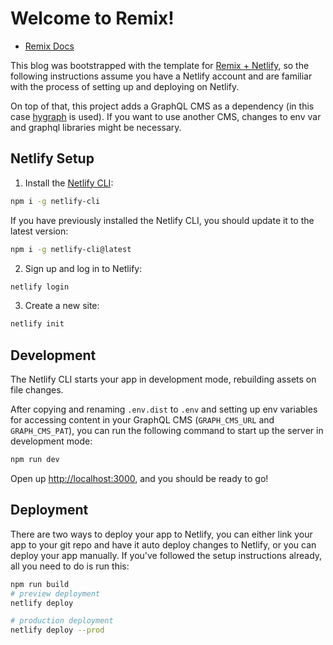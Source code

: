 # Welcome to Remix!

- [Remix Docs](https://remix.run/docs)

This blog was bootstrapped with the template for [Remix + Netlify](https://github.com/netlify/remix-template/tree/main), so the following instructions assume you have a Netlify account and are familiar with the process of setting up and deploying on Netlify.

On top of that, this project adds a GraphQL CMS as a dependency (in this case [hygraph](https://hygraph.com/) is used). If you want to use another CMS, changes to env var and graphql libraries might be necessary.

## Netlify Setup

1. Install the [Netlify CLI](https://www.netlify.com/products/dev/):

```sh
npm i -g netlify-cli
```

If you have previously installed the Netlify CLI, you should update it to the latest version:

```sh
npm i -g netlify-cli@latest
```

2. Sign up and log in to Netlify:

```sh
netlify login
```

3. Create a new site:

```sh
netlify init
```

## Development

The Netlify CLI starts your app in development mode, rebuilding assets on file changes.

After copying and renaming `.env.dist` to `.env` and setting up env variables for accessing content in your GraphQL CMS (`GRAPH_CMS_URL` and  `GRAPH_CMS_PAT`), you can run the following command to start up the server in development mode:

```sh
npm run dev
```

Open up [http://localhost:3000](http://localhost:3000), and you should be ready to go!

## Deployment

There are two ways to deploy your app to Netlify, you can either link your app to your git repo and have it auto deploy changes to Netlify, or you can deploy your app manually. If you've followed the setup instructions already, all you need to do is run this:

```sh
npm run build
# preview deployment
netlify deploy

# production deployment
netlify deploy --prod
```
